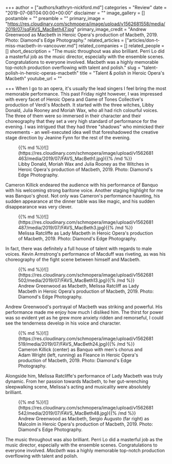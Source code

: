 +++
author = ["authors/kathryn-nickford.md"]
categories = "Review"
date = "2019-07-08T04:00:00+00:00"
disclaimer = ""
image_gallery = []
postamble = ""
preamble = ""
primary_image = "https://res.cloudinary.com/schmopera/image/upload/v1562681558/media/2019/07/sqFAVS_MacBeth47.jpg"
primary_image_credit = "Andrew Greenwood as Macbeth in Heroic Opera's production of Macbeth, 2019. Photo: Diamond's Edge Photography."
related_articles = ["articles/don-t-miss-macbeth-in-vancouver.md"]
related_companies = []
related_people = []
short_description = "The music throughout was also brilliant. Perri Lo did a masterful job as the music director, especially with the ensemble scenes. Congratulations to everyone involved. Macbeth was a highly memorable top-notch production overflowing with talent and polish."
slug = "talent-polish-in-heroic-operas-macbeth"
title = "Talent & polish in Heroic Opera's Macbeth"
youtube_url = ""

+++
When I go to an opera, it's usually the lead singers I feel bring the most memorable performance. This past Friday night however, I was impressed with every facet of Heroic Opera and Game of Tones Collective's production of Verdi's _Macbeth_. It started with the three witches, Libby Donald, Julia Rooney and Moriah Wax, who all had rich colourful voices. The three of them were so immersed in their character and their choreography that they set a very high standard of performance for the evening. I was intrigued that they had three "shadows" who mimicked their movements - an well-executed idea well that foreshadowed the creative stage direction by Jeanine Fynn for the rest of the evening.

<figure data-type="image">{{% md %}}![](https://res.cloudinary.com/schmopera/image/upload/v1562681463/media/2019/07/FAVS_MacBeth1.jpg){{% /md %}}

<figcaption>Libby Donald, Moriah Wax and Julia Rooney as the Witches in Heroic Opera's production of Macbeth, 2019. Photo: Diamond's Edge Photography.</figcaption>

</figure>

Cameron Killick endeared the audience with his performance of Banquo with his welcoming strong baritone voice. Another staging highlight for me was Banquo's ghost. Not only was Cameron's performance haunting, his sudden appearance at the dinner table was like magic, and his sudden disappearance was very clever.

<figure data-type="image">{{% md %}}![](https://res.cloudinary.com/schmopera/image/upload/v1562681487/media/2019/07/FAVS_MacBeth3.jpg){{% /md %}}

<figcaption>Melissa Ratcliffe as Lady Macbeth in Heroic Opera's production of Macbeth, 2019. Photo: Diamond's Edge Photography.</figcaption>

</figure>

In fact, there was definitely a full house of talent with regards to male voices. Kevin Armstrong's performance of Macduff was riveting, as was his choreography of the fight scene between himself and Macbeth.

<figure data-type="image">{{% md %}}![](https://res.cloudinary.com/schmopera/image/upload/v1562681502/media/2019/07/FAVS_MacBeth13.jpg){{% /md %}}

<figcaption>Andrew Greenwood as Macbeth, Melissa Ratcliff as Lady Macbeth in Heroic Opera's production of Macbeth, 2019. Photo: Diamond's Edge Photography.</figcaption>

</figure>

Andrew Greenwood's portrayal of Macbeth was striking and powerful. His performance made me enjoy how much I disliked him. The thirst for power was so evident yet as he grew more anxiety ridden and remorseful, I could see the tenderness develop in his voice and character.

<figure data-type="image">{{% md %}}![](https://res.cloudinary.com/schmopera/image/upload/v1562681519/media/2019/07/FAVS_MacBeth24.jpg){{% /md %}}

<figcaption>Cameron Killick (center) as Banquo with men's chorus and Adam Wright (left, running) as Fleance in Heroic Opera's production of Macbeth, 2019. Photo: Diamond's Edge Photography.</figcaption>

</figure>

Alongside him, Melissa Ratcliffe's performance of Lady Macbeth was truly dynamic. From her passion towards Macbeth, to her gut-wrenching sleepwalking scene, Melissa's acting and musicality were absolutely brilliant.

<figure data-type="image">{{% md %}}![](https://res.cloudinary.com/schmopera/image/upload/v1562681542/media/2019/07/FAVS_MacBeth48.jpg){{% /md %}}

<figcaption>Andrew Greenwood as Macbeth, Sergio Augusto (far right) as Malcolm in Heroic Opera's production of Macbeth, 2019. Photo: Diamond's Edge Photography.</figcaption>

</figure>

The music throughout was also brilliant. Perri Lo did a masterful job as the music director, especially with the ensemble scenes. Congratulations to everyone involved. _Macbeth_ was a highly memorable top-notch production overflowing with talent and polish.